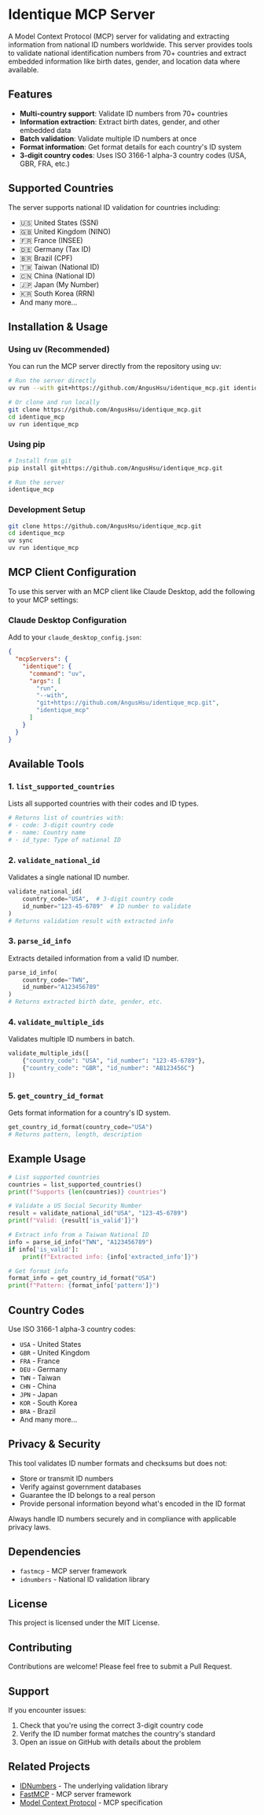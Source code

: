 # Identique MCP Server

A Model Context Protocol (MCP) server for validating and extracting information from national ID numbers worldwide. This server provides tools to validate national identification numbers from 70+ countries and extract embedded information like birth dates, gender, and location data where available.

## Features

- **Multi-country support**: Validate ID numbers from 70+ countries
- **Information extraction**: Extract birth dates, gender, and other embedded data
- **Batch validation**: Validate multiple ID numbers at once
- **Format information**: Get format details for each country's ID system
- **3-digit country codes**: Uses ISO 3166-1 alpha-3 country codes (USA, GBR, FRA, etc.)

## Supported Countries

The server supports national ID validation for countries including:
- 🇺🇸 United States (SSN)
- 🇬🇧 United Kingdom (NINO)
- 🇫🇷 France (INSEE)
- 🇩🇪 Germany (Tax ID)
- 🇧🇷 Brazil (CPF)
- 🇹🇼 Taiwan (National ID)
- 🇨🇳 China (National ID)
- 🇯🇵 Japan (My Number)
- 🇰🇷 South Korea (RRN)
- And many more...

## Installation & Usage

### Using uv (Recommended)

You can run the MCP server directly from the repository using uv:

```bash
# Run the server directly
uv run --with git+https://github.com/AngusHsu/identique_mcp.git identique_mcp

# Or clone and run locally
git clone https://github.com/AngusHsu/identique_mcp.git
cd identique_mcp
uv run identique_mcp
```

### Using pip

```bash
# Install from git
pip install git+https://github.com/AngusHsu/identique_mcp.git

# Run the server
identique_mcp
```

### Development Setup

```bash
git clone https://github.com/AngusHsu/identique_mcp.git
cd identique_mcp
uv sync
uv run identique_mcp
```

## MCP Client Configuration

To use this server with an MCP client like Claude Desktop, add the following to your MCP settings:

### Claude Desktop Configuration

Add to your `claude_desktop_config.json`:

```json
{
  "mcpServers": {
    "identique": {
      "command": "uv",
      "args": [
        "run",
        "--with",
        "git+https://github.com/AngusHsu/identique_mcp.git",
        "identique_mcp"
      ]
    }
  }
}
```

## Available Tools

### 1. `list_supported_countries`
Lists all supported countries with their codes and ID types.

```python
# Returns list of countries with:
# - code: 3-digit country code
# - name: Country name  
# - id_type: Type of national ID
```

### 2. `validate_national_id`
Validates a single national ID number.

```python
validate_national_id(
    country_code="USA",  # 3-digit country code
    id_number="123-45-6789"  # ID number to validate
)
# Returns validation result with extracted info
```

### 3. `parse_id_info`
Extracts detailed information from a valid ID number.

```python
parse_id_info(
    country_code="TWN",
    id_number="A123456789"
)
# Returns extracted birth date, gender, etc.
```

### 4. `validate_multiple_ids`
Validates multiple ID numbers in batch.

```python
validate_multiple_ids([
    {"country_code": "USA", "id_number": "123-45-6789"},
    {"country_code": "GBR", "id_number": "AB123456C"}
])
```

### 5. `get_country_id_format`
Gets format information for a country's ID system.

```python
get_country_id_format(country_code="USA")
# Returns pattern, length, description
```

## Example Usage

```python
# List supported countries
countries = list_supported_countries()
print(f"Supports {len(countries)} countries")

# Validate a US Social Security Number
result = validate_national_id("USA", "123-45-6789")
print(f"Valid: {result['is_valid']}")

# Extract info from a Taiwan National ID
info = parse_id_info("TWN", "A123456789")
if info['is_valid']:
    print(f"Extracted info: {info['extracted_info']}")

# Get format info
format_info = get_country_id_format("USA")
print(f"Pattern: {format_info['pattern']}")
```

## Country Codes

Use ISO 3166-1 alpha-3 country codes:
- `USA` - United States
- `GBR` - United Kingdom  
- `FRA` - France
- `DEU` - Germany
- `TWN` - Taiwan
- `CHN` - China
- `JPN` - Japan
- `KOR` - South Korea
- `BRA` - Brazil
- And many more...

## Privacy & Security

This tool validates ID number formats and checksums but does not:
- Store or transmit ID numbers
- Verify against government databases
- Guarantee the ID belongs to a real person
- Provide personal information beyond what's encoded in the ID format

Always handle ID numbers securely and in compliance with applicable privacy laws.

## Dependencies

- `fastmcp` - MCP server framework
- `idnumbers` - National ID validation library

## License

This project is licensed under the MIT License.

## Contributing

Contributions are welcome! Please feel free to submit a Pull Request.

## Support

If you encounter issues:
1. Check that you're using the correct 3-digit country code
2. Verify the ID number format matches the country's standard
3. Open an issue on GitHub with details about the problem

## Related Projects

- [IDNumbers](https://github.com/Identique/idnumbers) - The underlying validation library
- [FastMCP](https://github.com/jlowin/fastmcp) - MCP server framework
- [Model Context Protocol](https://modelcontextprotocol.io/) - MCP specification
